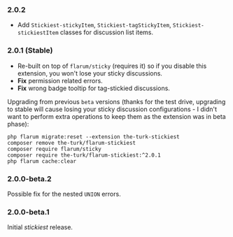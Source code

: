 ### 2.0.2

- Add `Stickiest-stickyItem`, `Stickiest-tagStickyItem`, `Stickiest-stickiestItem` classes for discussion list items.

### 2.0.1 (Stable)

- Re-built on top of `flarum/sticky` (requires it) so if you disable this extension, you won't lose your sticky discussions.
- **Fix** permission related errors.
- **Fix** wrong badge tooltip for tag-stickied discussions.

Upgrading from previous `beta` versions (thanks for the test drive, upgrading to stable will cause losing your sticky discussion configurations - I didn't want to perform extra operations to keep them as the extension was in beta phase):

```
php flarum migrate:reset --extension the-turk-stickiest
composer remove the-turk/flarum-stickiest
composer require flarum/sticky
composer require the-turk/flarum-stickiest:^2.0.1
php flarum cache:clear
```

### 2.0.0-beta.2

Possible fix for the nested `UNION` errors.

### 2.0.0-beta.1

Initial _stickiest_ release.